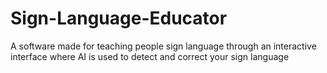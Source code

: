# Sign-Language-Educator
A software made for teaching people sign language through an interactive interface where AI is used to detect and correct your sign language
